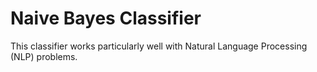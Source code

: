 # Naive Bayes Classifier

This classifier works particularly well with Natural Language Processing (NLP) problems.
